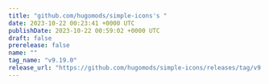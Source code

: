 ```yaml
---
title: "github.com/hugomods/simple-icons's "
date: 2023-10-22 00:23:41 +0000 UTC
publishDate: 2023-10-22 00:59:02 +0000 UTC
draft: false
prerelease: false
name: ""
tag_name: "v9.19.0"
release_url: "https://github.com/hugomods/simple-icons/releases/tag/v9.19.0"
---
```



